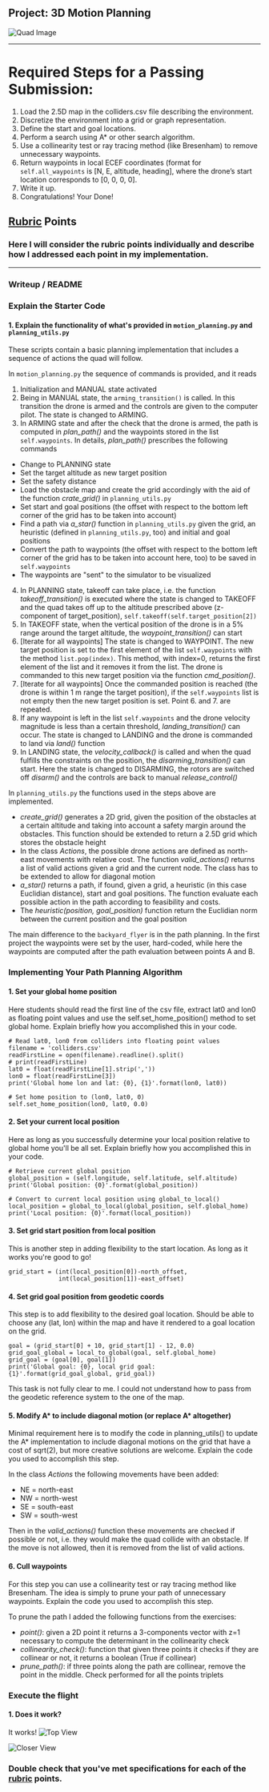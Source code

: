 ## Project: 3D Motion Planning
![Quad Image](./misc/enroute.png)

---


# Required Steps for a Passing Submission:
1. Load the 2.5D map in the colliders.csv file describing the environment.
2. Discretize the environment into a grid or graph representation.
3. Define the start and goal locations.
4. Perform a search using A* or other search algorithm.
5. Use a collinearity test or ray tracing method (like Bresenham) to remove unnecessary waypoints.
6. Return waypoints in local ECEF coordinates (format for `self.all_waypoints` is [N, E, altitude, heading], where the drone’s start location corresponds to [0, 0, 0, 0].
7. Write it up.
8. Congratulations!  Your Done!

## [Rubric](https://review.udacity.com/#!/rubrics/1534/view) Points
### Here I will consider the rubric points individually and describe how I addressed each point in my implementation.  

---
### Writeup / README

### Explain the Starter Code

#### 1. Explain the functionality of what's provided in `motion_planning.py` and `planning_utils.py`
These scripts contain a basic planning implementation that includes a sequence of actions the quad will follow.

In `motion_planning.py` the sequence of commands is provided, and it reads
1. Initialization and MANUAL state activated
2. Being in MANUAL state, the `arming_transition()` is called. In this transition the drone is armed and the controls are given to the computer pilot. The state is changed to ARMING.
3. In ARMING state and after the check that the drone is armed, the path is computed in *plan_path()* and the waypoints stored in the list `self.waypoints`. In details, *plan_path()* prescribes the following commands
  - Change to PLANNING state
  - Set the target altitude as new target position
  - Set the safety distance
  - Load the obstacle map and create the grid accordingly with the aid of the function *crate_grid()* in `planning_utils.py`
  - Set start and goal positions (the offset with respect to the bottom left corner of the grid has to be taken into account)
  - Find a path via *a_star()* function in `planning_utils.py` given the grid, an heuristic (defined in `planning_utils.py`, too) and initial and goal positions
  - Convert the path to waypoints (the offset with respect to the bottom left corner of the grid has to be taken into account here, too) to be saved in `self.waypoints`
  - The waypoints are "sent" to the simulator to be visualized


4. In PLANNING state, takeoff can take place, i.e. the function *takeoff_transition()* is executed where the state is changed to TAKEOFF and the quad takes off up to the altitude prescribed above (z-component of target_position), `self.takeoff(self.target_position[2])`
5. In TAKEOFF state, when the vertical position of the drone is in a 5% range around the target altitude, the *waypoint_transition()* can start
6. [Iterate for all waypoints] The state is changed to WAYPOINT. The new target position is set to the first element of the list `self.waypoints` with the method `list.pop(index)`. This method, with index=0, returns the first element of the list and it removes it from the list. The drone is commanded to this new target position via the function *cmd_position()*.
7. [Iterate for all waypoints] Once the commanded position is reached (the drone is within 1 m range the target position), if the `self.waypoints` list is not empty then the new target position is set. Point 6. and 7. are repeated.
8. If any waypoint is left in the list `self.waypoints` and the drone velocity magnitude is less than a certain threshold, *landing_transition()* can occur. The state is changed to LANDING and the drone is commanded to land via *land()* function
9. In LANDING state, the *velocity_callback()* is called and when the quad fulfills the constraints on the position, the *disarming_transition()* can start. Here the state is changed to DISARMING, the rotors are switched off *disarm()* and the controls are back to manual *release_control()*

In `planning_utils.py` the functions used in the steps above are implemented.
- *create_grid()* generates a 2D grid, given the position of the obstacles at a certain altitude and taking into account a safety margin around the obstacles. This function should be extended to return a 2.5D grid which stores the obstacle height
- In the class *Actions*, the possible drone actions are defined as north-east movements with relative cost. The function *valid_actions()* returns a list of valid actions given a grid and the current node. The class has to be extended to allow for diagonal motion
- *a_star()* returns a path, if found, given a grid, a heuristic (in this case Euclidian distance), start and goal positions. The function evaluate each possible action in the path according to feasibility and costs.
- The *heuristic(position, goal_position)* function return the Euclidian norm between the current position and the goal position


The main difference to the `backyard_flyer` is in the path planning. In the first project the waypoints were set by the user, hard-coded, while here the waypoints are computed after the path evaluation between points A and B.

<!-- And here's a lovely image of my results (ok this image has nothing to do with it, but it's a nice example of how to include images in your writeup!)
![Top Down View](./misc/high_up.png)

Here's | A | Snappy | Table
--- | --- | --- | ---
1 | `highlight` | **bold** | 7.41
2 | a | b | c
3 | *italic* | text | 403
4 | 2 | 3 | abcd -->

### Implementing Your Path Planning Algorithm

#### 1. Set your global home position
Here students should read the first line of the csv file, extract lat0 and lon0 as floating point values and use the self.set_home_position() method to set global home. Explain briefly how you accomplished this in your code.

    # Read lat0, lon0 from colliders into floating point values
    filename = 'colliders.csv'
    readFirstLine = open(filename).readline().split()
    # print(readFirstLine)
    lat0 = float(readFirstLine[1].strip(','))
    lon0 = float(readFirstLine[3])
    print('Global home lon and lat: {0}, {1}'.format(lon0, lat0))

    # Set home position to (lon0, lat0, 0)
    self.set_home_position(lon0, lat0, 0.0)


<!-- And here is a lovely picture of our downtown San Francisco environment from above!
![Map of SF](./misc/map.png) -->

#### 2. Set your current local position
Here as long as you successfully determine your local position relative to global home you'll be all set. Explain briefly how you accomplished this in your code.

    # Retrieve current global position
    global_position = (self.longitude, self.latitude, self.altitude)
    print('Global position: {0}'.format(global_position))

    # Convert to current local position using global_to_local()
    local_position = global_to_local(global_position, self.global_home)
    print('Local position: {0}'.format(local_position))


<!-- Meanwhile, here's a picture of me flying through the trees!
![Forest Flying](./misc/in_the_trees.png) -->

#### 3. Set grid start position from local position
This is another step in adding flexibility to the start location. As long as it works you're good to go!

    grid_start = (int(local_position[0])-north_offset,
                  int(local_position[1])-east_offset)

#### 4. Set grid goal position from geodetic coords
This step is to add flexibility to the desired goal location. Should be able to choose any (lat, lon) within the map and have it rendered to a goal location on the grid.

    goal = (grid_start[0] + 10, grid_start[1] - 12, 0.0)
    grid_goal_global = local_to_global(goal, self.global_home)
    grid_goal = (goal[0], goal[1])
    print('Global goal: {0}, local grid goal: {1}'.format(grid_goal_global, grid_goal))

This task is not fully clear to me. I could not understand how to pass from the geodetic reference system to the one of the map.

#### 5. Modify A* to include diagonal motion (or replace A* altogether)
Minimal requirement here is to modify the code in planning_utils() to update the A* implementation to include diagonal motions on the grid that have a cost of sqrt(2), but more creative solutions are welcome. Explain the code you used to accomplish this step.

In the class *Actions* the following movements have been added:
- NE = north-east
- NW = north-west
- SE = south-east
- SW = south-west

Then in the *valid_actions()* function these movements are checked if possible or not, i.e. they would make the quad collide with an obstacle. If the move is not allowed, then it is removed from the list of valid actions.

#### 6. Cull waypoints
For this step you can use a collinearity test or ray tracing method like Bresenham. The idea is simply to prune your path of unnecessary waypoints. Explain the code you used to accomplish this step.

To prune the path I added the following functions from the exercises:
- *point()*: given a 2D point it returns a 3-components vector with z=1 necessary to compute the determinant in the collinearity check
- *collinearity_check()*: function that given three points it checks if they are collinear or not, it returns a boolean (True if collinear)
- *prune_path()*: if three points along the path are collinear, remove the point in the middle. Check performed for all the points triplets



### Execute the flight
#### 1. Does it work?
It works!
![Top View](./misc/P2_fig1.png)

![Closer View](./misc/P2_fig2.png)

### Double check that you've met specifications for each of the [rubric](https://review.udacity.com/#!/rubrics/1534/view) points.
